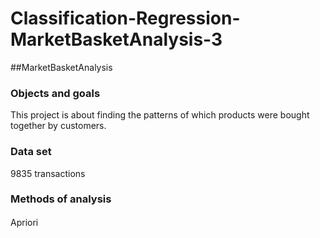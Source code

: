 # Classification-Regression-MarketBasketAnalysis-3
##MarketBasketAnalysis

### Objects and goals
This project is about finding the patterns of which products were bought together by customers. 

### Data set
9835 transactions

### Methods of analysis
Apriori　
